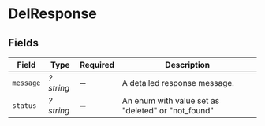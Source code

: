 # DelResponse


## Fields

| Field                                              | Type                                               | Required                                           | Description                                        |
| -------------------------------------------------- | -------------------------------------------------- | -------------------------------------------------- | -------------------------------------------------- |
| `message`                                          | *?string*                                          | :heavy_minus_sign:                                 | A detailed response message.                       |
| `status`                                           | *?string*                                          | :heavy_minus_sign:                                 | An enum with value set as "deleted" or "not_found" |